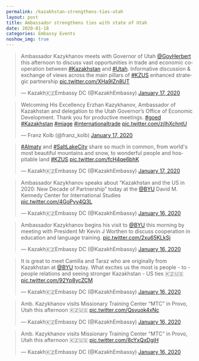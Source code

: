 ```yaml
---
permalink: /kazakhstan-strengthens-ties-utah
layout: post
title: Ambassador strengthens ties with state of Utah
date: 2020-01-18
categories: Embassy Events
noshow_img: true
---
```


<blockquote class="twitter-tweet" data-lang="en"><p lang="en" dir="ltr">Ambassador Kazykhanov meets with Governor of Utah  <a href="https://twitter.com/GovHerbert?ref_src=twsrc%5Etfw">@GovHerbert</a>  this afternoon to discuss vast opportunities in trade and economic cooperation between <a href="https://twitter.com/hashtag/Kazakhstan?src=hash&amp;ref_src=twsrc%5Etfw">#Kazakhstan</a> and <a href="https://twitter.com/hashtag/Utah?src=hash&amp;ref_src=twsrc%5Etfw">#Utah</a>. Informative discussion &amp; exchange of views across the main pillars of <a href="https://twitter.com/hashtag/KZUS?src=hash&amp;ref_src=twsrc%5Etfw">#KZUS</a> enhanced strategic partnership <a href="https://t.co/XHa9IZn8UT">pic.twitter.com/XHa9IZn8UT</a></p>&mdash; Kazakh🇰🇿Embassy DC (@KazakhEmbassy) <a href="https://twitter.com/KazakhEmbassy/status/1218024243729842176?ref_src=twsrc%5Etfw">January 17, 2020</a></blockquote>
<script async src="https://platform.twitter.com/widgets.js" charset="utf-8"></script>
<blockquote class="twitter-tweet" data-lang="en"><p lang="en" dir="ltr">Welcoming His Excellency Erzhan Kazykhanov, Ambassador of Kazakhstan and delegation to the Utah Governor’s Office of Economic Development. Thank you for productive meetings. <a href="https://twitter.com/hashtag/goed?src=hash&amp;ref_src=twsrc%5Etfw">#goed</a> <a href="https://twitter.com/hashtag/Kazakhstan?src=hash&amp;ref_src=twsrc%5Etfw">#Kazakhstan</a> <a href="https://twitter.com/hashtag/miage?src=hash&amp;ref_src=twsrc%5Etfw">#miage</a> <a href="https://twitter.com/hashtag/internationaltrade?src=hash&amp;ref_src=twsrc%5Etfw">#internationaltrade</a> <a href="https://t.co/zjIhXchntU">pic.twitter.com/zjIhXchntU</a></p>&mdash; Franz Kolb (@franz_kolb) <a href="https://twitter.com/franz_kolb/status/1218313803768532992?ref_src=twsrc%5Etfw">January 17, 2020</a></blockquote>
<script async src="https://platform.twitter.com/widgets.js" charset="utf-8"></script>
<blockquote class="twitter-tweet" data-lang="en"><p lang="en" dir="ltr"><a href="https://twitter.com/hashtag/Almaty?src=hash&amp;ref_src=twsrc%5Etfw">#Almaty</a> and <a href="https://twitter.com/hashtag/SaltLakeCity?src=hash&amp;ref_src=twsrc%5Etfw">#SaltLakeCity</a> share so much in common, from world&#39;s most beautiful mountains and snow, to wonderful people and hospitable land <a href="https://twitter.com/hashtag/KZUS?src=hash&amp;ref_src=twsrc%5Etfw">#KZUS</a> <a href="https://t.co/fcH4qe6bhK">pic.twitter.com/fcH4qe6bhK</a></p>&mdash; Kazakh🇰🇿Embassy DC (@KazakhEmbassy) <a href="https://twitter.com/KazakhEmbassy/status/1218025069441454080?ref_src=twsrc%5Etfw">January 17, 2020</a></blockquote>
<script async src="https://platform.twitter.com/widgets.js" charset="utf-8"></script>

<blockquote class="twitter-tweet" data-lang="en"><p lang="en" dir="ltr">Ambassador Kazykhanov speaks about “Kazakhstan and the US in 2020: New Decade of Partnership” today at the <a href="https://twitter.com/BYU?ref_src=twsrc%5Etfw">@BYU</a> David M. Kennedy Center for International Studies <a href="https://t.co/4GoPyv4Q3L">pic.twitter.com/4GoPyv4Q3L</a></p>&mdash; Kazakh🇰🇿Embassy DC (@KazakhEmbassy) <a href="https://twitter.com/KazakhEmbassy/status/1217878889629798401?ref_src=twsrc%5Etfw">January 16, 2020</a></blockquote>
<script async src="https://platform.twitter.com/widgets.js" charset="utf-8"></script>

<blockquote class="twitter-tweet" data-lang="en"><p lang="en" dir="ltr">Ambassador Kazykhanov begins his visit to <a href="https://twitter.com/BYU?ref_src=twsrc%5Etfw">@BYU</a>  this morning by meeting with President  Mr Kevin J Worthen to discuss cooperation in education and language training. <a href="https://t.co/2xu65KLkSj">pic.twitter.com/2xu65KLkSj</a></p>&mdash; Kazakh🇰🇿Embassy DC (@KazakhEmbassy) <a href="https://twitter.com/KazakhEmbassy/status/1217876982559428608?ref_src=twsrc%5Etfw">January 16, 2020</a></blockquote>
<script async src="https://platform.twitter.com/widgets.js" charset="utf-8"></script>

<blockquote class="twitter-tweet" data-lang="en"><p lang="en" dir="ltr">It is great to meet Camilla and Taraz who are originally from Kazakhstan at <a href="https://twitter.com/BYU?ref_src=twsrc%5Etfw">@BYU</a> today. What excites us the most is people - to - people relations and seeing stronger Kazakhstan - US ties 🇰🇿🇺🇸 <a href="https://t.co/92Yp8ycZCM">pic.twitter.com/92Yp8ycZCM</a></p>&mdash; Kazakh🇰🇿Embassy DC (@KazakhEmbassy) <a href="https://twitter.com/KazakhEmbassy/status/1217929065484574720?ref_src=twsrc%5Etfw">January 16, 2020</a></blockquote>
<script async src="https://platform.twitter.com/widgets.js" charset="utf-8"></script>

<blockquote class="twitter-tweet" data-lang="en"><p lang="en" dir="ltr">Amb. Kazykhanov visits Missionary Training Center “MTC” in Provo, Utah this afternoon 🇰🇿🇺🇸 <a href="https://t.co/Qsvuok4xNc">pic.twitter.com/Qsvuok4xNc</a></p>&mdash; Kazakh🇰🇿Embassy DC (@KazakhEmbassy) <a href="https://twitter.com/KazakhEmbassy/status/1217927278341971968?ref_src=twsrc%5Etfw">January 16, 2020</a></blockquote>
<script async src="https://platform.twitter.com/widgets.js" charset="utf-8"></script>

<blockquote class="twitter-tweet" data-lang="en"><p lang="en" dir="ltr">Amb. Kazykhanov visits Missionary Training Center “MTC” in Provo, Utah this afternoon 🇰🇿🇺🇸 <a href="https://t.co/8cYxQxDgiH">pic.twitter.com/8cYxQxDgiH</a></p>&mdash; Kazakh🇰🇿Embassy DC (@KazakhEmbassy) <a href="https://twitter.com/KazakhEmbassy/status/1217926700425629696?ref_src=twsrc%5Etfw">January 16, 2020</a></blockquote>
<script async src="https://platform.twitter.com/widgets.js" charset="utf-8"></script>
